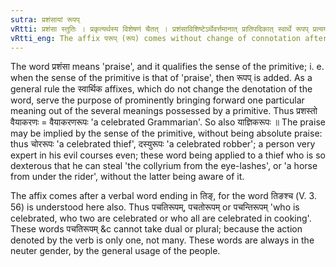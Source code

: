 ```yaml
---
sutra: प्रशंसायां रूपप्
vRtti: प्रशंसा स्तुतिः । प्रकृत्यर्थस्य विशेषणं चैतत् । प्रशंसाविशिष्टेऽर्थेवर्त्तमानात् प्रातिपदिकात् स्वार्थे रूपप् प्रत्ययो भवति ॥
vRtti_eng: The affix परूप् (रूप) comes without change of connotation after a stem (nominal or verbal) denoting praise.
---
```

The word प्रशंसा means 'praise', and it qualifies the sense of the primitive; i. e. when the sense of the primitive is that of 'praise', then रूपप् is added. As a general rule the स्वार्थिक affixes, which do not change the denotation of the word, serve the purpose of prominently bringing forward one particular meaning out of the several meanings possessed by a primitive. Thus प्रशस्तो वैयाकरणः = वैयाकरणरूपः 'a celebrated Grammarian'. So also याज्ञिकरूपः ॥ The praise may be implied by the sense of the primitive, without being absolute praise: thus चोररूपः 'a celebrated thief', दस्युरूपः 'a celebrated robber'; a person very expert in his evil courses even; these word being applied to a thief who is so dexterous that he can steal 'the collyrium from the eye-lashes', or 'a horse from under the rider', without the latter being aware of it.

The affix comes after a verbal word ending in तिङ्, for the word तिङश्च (V. 3. 56) is understood here also. Thus पचतिरूपम्, पचतोरूपम् or पचन्तिरूपम् 'who is celebrated, who two are celebrated or who all are celebrated in cooking'. These words पचतिरूपम् &c cannot take dual or plural; because the action denoted by the verb is only one, not many. These words are always in the neuter gender, by the general usage of the people.
